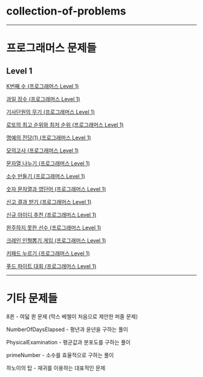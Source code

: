# collection-of-problems
---
# 프로그래머스 문제들
## Level 1

[K번째 수 (프로그래머스 Level 1)](https://github.com/LeeJoongWon/collection-of-problems/tree/master/K%EB%B2%88%EC%A7%B8%EC%88%98)

[과일 장수 (프로그래머스 Level 1)](https://github.com/LeeJoongWon/collection-of-problems/tree/master/%EA%B3%BC%EC%9D%BC%20%EC%9E%A5%EC%88%98)

[기사단원의 무기 (프로그래머스 Level 1)](https://github.com/LeeJoongWon/collection-of-problems/tree/master/%EA%B8%B0%EC%82%AC%EB%8B%A8%EC%9B%90%EC%9D%98%20%EB%AC%B4%EA%B8%B0)

[로또의 최고 순위와 최저 순위 (프로그래머스 Level 1)](https://github.com/LeeJoongWon/collection-of-problems/tree/master/%EB%A1%9C%EB%98%90%EC%9D%98%20%EC%B5%9C%EA%B3%A0%20%EC%88%9C%EC%9C%84%EC%99%80%20%EC%B5%9C%EC%A0%80%20%EC%88%9C%EC%9C%84)

[명예의 전당(1) (프로그래머스 Level 1)](https://github.com/LeeJoongWon/collection-of-problems/tree/master/%EB%AA%85%EC%98%88%EC%9D%98%20%EC%A0%84%EB%8B%B9(1))

[모의고사 (프로그래머스 Level 1)](https://programmers.co.kr/learn/courses/30/lessons/42840)

[문자열 나누기 (프로그래머스 Level 1)](https://school.programmers.co.kr/learn/courses/30/lessons/140108?language=javascript)

[소수 만들기 (프로그래머스 Level 1)](https://programmers.co.kr/learn/courses/30/lessons/12977)

[숫자 문자열과 영단어 (프로그래머스 Level 1)](https://programmers.co.kr/learn/courses/30/lessons/81301)

[신고 결과 받기 (프로그래머스 Level 1)](https://programmers.co.kr/learn/courses/30/lessons/92334)

[신규 아이디 추천 (프로그래머스 Level 1)](https://programmers.co.kr/learn/courses/30/lessons/72410)

[완주하지 못한 선수 (프로그래머스 Level 1)](https://programmers.co.kr/learn/courses/30/lessons/42576)

[크레인 인형뽑기 게임 (프로그래머스 Level 1)](https://programmers.co.kr/learn/courses/30/lessons/64061#)

[키패드 누르기 (프로그래머스 Level 1)](https://programmers.co.kr/learn/courses/30/lessons/67256)

[푸드 파이트 대회 (프로그래머스 Level 1)](https://school.programmers.co.kr/learn/courses/30/lessons/134240)

---

# 기타 문제들

8퀸 - 여덟 퀸 문제 (막스 베첼이 처음으로 제안한 퍼즐 문제)

NumberOfDaysElapsed - 평년과 윤년을 구하는 풀이

PhysicalExamination - 평균값과 분포도를 구하는 풀이

primeNumber - 소수를 효율적으로 구하는 풀이

하노이의 탑 - 재귀를 이용하는 대표적인 문제




